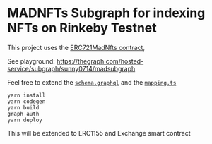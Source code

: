 # MADNFTs Subgraph for indexing NFTs on Rinkeby Testnet

This project uses the
[ERC721MadNfts contract](https://rinkeby.etherscan.io/address/0x53358dB1825EFEed349915e31298aB464637b0E4),

See playground:
https://thegraph.com/hosted-service/subgraph/sunny0714/madsubgraph

Feel free to extend the [`schema.graphql`](./schema.graphql) and the
[`mapping.ts`](./src/mapping.ts)

```
yarn install
yarn codegen
yarn build
graph auth
yarn deploy
```

This will be extended to ERC1155 and Exchange smart contract
